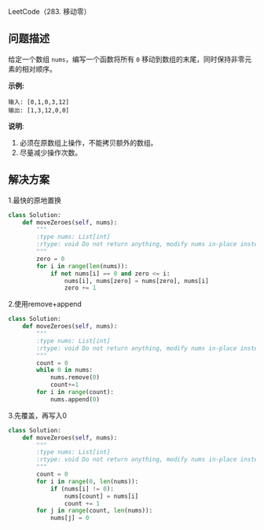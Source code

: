 LeetCode（283. 移动零）

## 问题描述

给定一个数组 `nums`，编写一个函数将所有 `0` 移动到数组的末尾，同时保持非零元素的相对顺序。

**示例:**

```
输入: [0,1,0,3,12]
输出: [1,3,12,0,0]
```

**说明**:

1. 必须在原数组上操作，不能拷贝额外的数组。
2. 尽量减少操作次数。

## 解决方案

1.最快的原地置换

``````python
class Solution:
    def moveZeroes(self, nums):
        """
        :type nums: List[int]
        :rtype: void Do not return anything, modify nums in-place instead.
        """
        zero = 0
        for i in range(len(nums)):
            if not nums[i] == 0 and zero <= i:
                nums[i], nums[zero] = nums[zero], nums[i]
                zero += 1
``````



2.使用remove+append

``````python
class Solution:
    def moveZeroes(self, nums):
        """
        :type nums: List[int]
        :rtype: void Do not return anything, modify nums in-place instead.
        """
        count = 0
        while 0 in nums:
            nums.remove(0)
            count+=1
        for i in range(count):
            nums.append(0)
``````

3.先覆盖，再写入0

``````python
class Solution:
    def moveZeroes(self, nums):
        """
        :type nums: List[int]
        :rtype: void Do not return anything, modify nums in-place instead.
        """
        count = 0
        for i in range(0, len(nums)):
            if (nums[i] != 0):
                nums[count] = nums[i]
                count += 1
        for j in range(count, len(nums)):
            nums[j] = 0
        
``````

